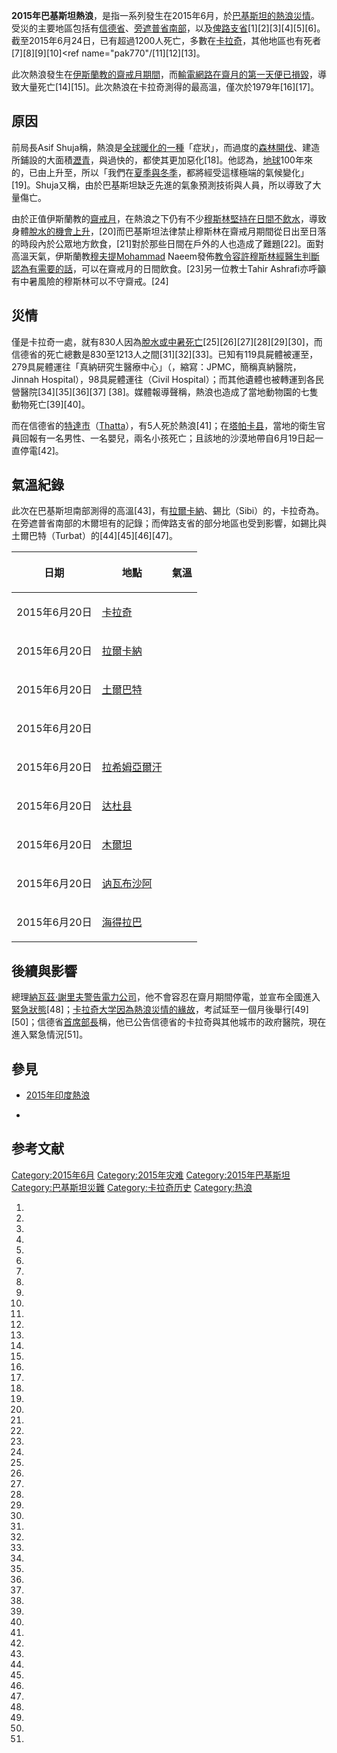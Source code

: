 **2015年巴基斯坦熱浪**，是指一系列發生在2015年6月，於[巴基斯坦的](../Page/巴基斯坦.md "wikilink")[熱浪災情](../Page/熱浪.md "wikilink")。受災的主要地區包括有[信德省](../Page/信德省.md "wikilink")、[旁遮普省南部](../Page/旁遮普省.md "wikilink")，以及[俾路支省](../Page/俾路支省.md "wikilink")\[1\]\[2\]\[3\]\[4\]\[5\]\[6\]。截至2015年6月24日，已有超過1200人死亡，多數在[卡拉奇](../Page/卡拉奇.md "wikilink")，其他地區也有死者\[7\]\[8\]\[9\]\[10\]\<ref
name="pak770"/\[11\]\[12\]\[13\]。

此次熱浪發生在[伊斯蘭教的](../Page/伊斯蘭教.md "wikilink")[齋戒月期間](../Page/齋戒月.md "wikilink")，而[輸電網路在齋月的第一天便已損毀](../Page/輸電網路.md "wikilink")，導致大量死亡\[14\]\[15\]。此次熱浪在卡拉奇測得的最高溫，僅次於1979年\[16\]\[17\]。

## 原因

前局長Asif
Shuja稱，熱浪是[全球暖化的一種](../Page/全球變暖.md "wikilink")「症狀」，而過度的[森林開伐](../Page/森林開伐.md "wikilink")、建造所鋪設的大面積[瀝青](../Page/瀝青.md "wikilink")，與過快的，都使其更加惡化\[18\]。他認為，[地球](../Page/地球.md "wikilink")100年來的，已由上升至，所以「我們在[夏季與](../Page/夏季.md "wikilink")[冬季](../Page/冬季.md "wikilink")，都將經受這樣極端的氣候變化」\[19\]。Shuja又稱，由於巴基斯坦缺乏先進的氣象預測技術與人員，所以導致了大量傷亡。

由於正值伊斯蘭教的[齋戒月](../Page/齋戒月.md "wikilink")，在熱浪之下仍有不少[穆斯林堅持在日間不飲水](../Page/穆斯林.md "wikilink")，導致身體[脫水的機會上升](../Page/脫水.md "wikilink")，\[20\]而巴基斯坦法律禁止穆斯林在齋戒月期間從日出至日落的時段內於公眾地方飲食，\[21\]對於那些日間在戶外的人也造成了難題\[22\]。面對高溫天氣，伊斯蘭教[穆夫提Mohammad](../Page/穆夫提.md "wikilink")
Naeem發佈[教令容許穆斯林經醫生判斷認為有需要的話](../Page/伊斯蘭教令.md "wikilink")，可以在齋戒月的日間飲食。\[23\]另一位教士Tahir
Ashrafi亦呼籲有中暑風險的穆斯林可以不守齋戒。\[24\]

## 災情

僅是卡拉奇一處，就有830人因為[脫水或](../Page/脫水.md "wikilink")[中暑死亡](../Page/中暑.md "wikilink")\[25\]\[26\]\[27\]\[28\]\[29\]\[30\]，而信德省的死亡總數是830至1213人之間\[31\]\[32\]\[33\]。已知有119具屍體被運至，279具屍體運往「真納研究生醫療中心」（，縮寫：JPMC，簡稱真納醫院，Jinnah
Hospital），98具屍體運往（Civil
Hospital）；而其他遺體也被轉運到各民營醫院\[34\]\[35\]\[36\]\[37\]
\[38\]。媒體報導聲稱，熱浪也造成了當地動物園的七隻動物死亡\[39\]\[40\]。

而在信德省的[特達市](../Page/特達市.md "wikilink")（[Thatta](../Page/特達市.md "wikilink")），有5人死於熱浪\[41\]；在[塔帕卡县](../Page/塔帕卡县.md "wikilink")，當地的衛生官員回報有一名男性、一名嬰兒，兩名小孩死亡；且該地的沙漠地帶自6月19日起一直停電\[42\]。

## 氣溫紀錄

此次在巴基斯坦南部測得的高溫\[43\]，有[拉爾卡納](../Page/拉爾卡納.md "wikilink")、錫比（Sibi）的，卡拉奇為。在旁遮普省南部的木爾坦有的記錄；而俾路支省的部分地區也受到影響，如錫比與土爾巴特（Turbat）的\[44\]\[45\]\[46\]\[47\]。

<table>
<thead>
<tr class="header">
<th><p>日期</p></th>
<th><p>地點</p></th>
<th><p>氣溫</p></th>
</tr>
</thead>
<tbody>
<tr class="odd">
<td><p>2015年6月20日</p></td>
<td><p><a href="../Page/卡拉奇.md" title="wikilink">卡拉奇</a></p></td>
<td></td>
</tr>
<tr class="even">
<td><p>2015年6月20日</p></td>
<td><p><a href="../Page/拉爾卡納.md" title="wikilink">拉爾卡納</a></p></td>
<td></td>
</tr>
<tr class="odd">
<td><p>2015年6月20日</p></td>
<td><p><a href="../Page/土爾巴特.md" title="wikilink">土爾巴特</a></p></td>
<td></td>
</tr>
<tr class="even">
<td><p>2015年6月20日</p></td>
<td></td>
<td></td>
</tr>
<tr class="odd">
<td><p>2015年6月20日</p></td>
<td><p><a href="../Page/拉希姆亞爾汗.md" title="wikilink">拉希姆亞爾汗</a></p></td>
<td></td>
</tr>
<tr class="even">
<td><p>2015年6月20日</p></td>
<td><p><a href="../Page/达杜县.md" title="wikilink">达杜县</a></p></td>
<td></td>
</tr>
<tr class="odd">
<td><p>2015年6月20日</p></td>
<td><p><a href="../Page/木爾坦.md" title="wikilink">木爾坦</a></p></td>
<td></td>
</tr>
<tr class="even">
<td><p>2015年6月20日</p></td>
<td><p><a href="../Page/讷瓦布沙阿.md" title="wikilink">讷瓦布沙阿</a></p></td>
<td></td>
</tr>
<tr class="odd">
<td><p>2015年6月20日</p></td>
<td><p><a href="../Page/海得拉巴_(巴基斯坦).md" title="wikilink">海得拉巴</a></p></td>
<td></td>
</tr>
</tbody>
</table>

## 後續與影響

總理[納瓦茲·謝里夫警告電力公司](../Page/納瓦茲·謝里夫.md "wikilink")，他不會容忍在齋月期間停電，並宣布全國進入[緊急狀態](../Page/緊急狀態.md "wikilink")\[48\]；[卡拉奇大学因為熱浪災情的緣故](../Page/卡拉奇大学.md "wikilink")，考試延至一個月後舉行\[49\]\[50\]；信德省[首席部長](../Page/首席部長.md "wikilink")稱，他已公告信德省的卡拉奇與其他城市的政府醫院，現在進入緊急情況\[51\]。

## 參見

  - [2015年印度熱浪](../Page/2015年印度熱浪.md "wikilink")

  -
## 参考文献

[Category:2015年6月](https://zh.wikipedia.org/wiki/Category:2015年6月 "wikilink")
[Category:2015年灾难](https://zh.wikipedia.org/wiki/Category:2015年灾难 "wikilink")
[Category:2015年巴基斯坦](https://zh.wikipedia.org/wiki/Category:2015年巴基斯坦 "wikilink")
[Category:巴基斯坦災難](https://zh.wikipedia.org/wiki/Category:巴基斯坦災難 "wikilink")
[Category:卡拉奇历史](https://zh.wikipedia.org/wiki/Category:卡拉奇历史 "wikilink")
[Category:热浪](https://zh.wikipedia.org/wiki/Category:热浪 "wikilink")

1.

2.
3.

4.

5.
6.

7.
8.

9.

10.

11.
12.
13.

14.
15.

16.
17.

18.

19.
20.

21.

22.

23.

24.

25.

26.

27.

28.

29.

30.
31.

32.

33.

34.
35.
36.

37.

38.

39.

40.

41.
42.
43.

44.
45.
46.

47.

48.

49.

50.

51.
